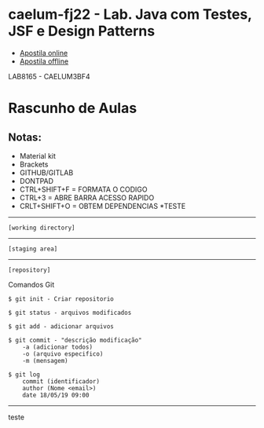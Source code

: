 # caelum-fj22 - Lab. Java com Testes, JSF e Design Patterns

* [Apostila online](https://www.caelum.com.br/apostila-java-testes-jsf-web-services-design-patterns/) 
* [Apostila offline](https://www.caelum.com.br/download/caelum-java-testes-jsf-web-services-design-patterns-fj22.pdf) 

LAB8165 - CAELUM3BF4

 # Rascunho de Aulas


## Notas:

* Material kit
* Brackets
* GITHUB/GITLAB
* DONTPAD
* CTRL+SHIFT+F = FORMATA O CODIGO
* CTRL+3 = ABRE BARRA ACESSO RAPIDO
* CRLT+SHIFT+O = OBTEM DEPENDENCIAS
*TESTE



___________________________________
	[working directory]
___________________________________	
	[staging area]
___________________________________
	[repository]

Comandos Git

	$ git init - Criar repositorio

	$ git status - arquivos modificados
	
	$ git add - adicionar arquivos
	
	$ git commit - "descrição modificação"
		-a (adicionar todos) 
		-o (arquivo especifico)
		-m (mensagem)

	$ git log
		commit (identificador)
		author (Nome <email>)
		date 18/05/19 09:00



___________________________________


teste



